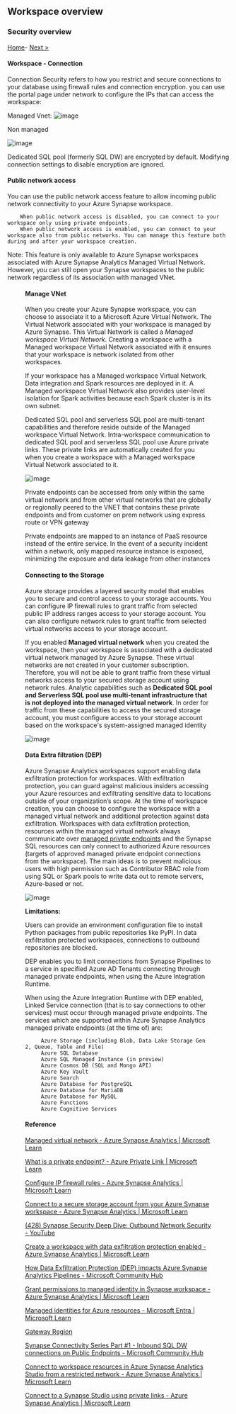 ## Workspace overview

### Security overview

[Home](https://github.com/LiliamLeme/FTALive-Sessions_Synapse_SQL/blob/main/content/data/ModernDatawarehouse-Security/Agenda.md)\- [Next >](https://github.com/LiliamLeme/FTALive-Sessions_Synapse_SQL/blob/main/content/data/ModernDatawarehouse-Security/Workspace.md)

#### Workspace - Connection

Connection Security refers to how you restrict and secure connections to your database using firewall rules and connection encryption. you can use the portal page under network to configure the IPs that can access the workspace:

Managed Vnet:
![image](https://user-images.githubusercontent.com/62876278/208086623-bb8e021f-28bb-4e49-8fee-9645dca41422.png)


Non managed 

![image](https://user-images.githubusercontent.com/62876278/212038852-c2e3cd73-4fcd-42bc-8f43-40465dae63f3.png)


Dedicated SQL pool (formerly SQL DW) are encrypted by default. Modifying connection settings to disable encryption are ignored.

#### Public network access
You can use the public network access feature to allow incoming public network connectivity to your Azure Synapse workspace.

        When public network access is disabled, you can connect to your workspace only using private endpoints.
        When public network access is enabled, you can connect to your workspace also from public networks. You can manage this feature both during and after your workspace creation.

Note:
This feature is only available to Azure Synapse workspaces associated with Azure Synapse Analytics Managed Virtual Network. However, you can still open your Synapse workspaces to the public network regardless of its association with managed VNet.<figure above>

#### Manage VNet

When you create your Azure Synapse workspace, you can choose to associate it to a Microsoft Azure Virtual Network. The Virtual Network associated with your workspace is managed by Azure Synapse. This Virtual Network is called a *Managed workspace Virtual Network*. Creating a workspace with a Managed workspace Virtual Network associated with it ensures that your workspace is network isolated from other workspaces. 

If your workspace has a Managed workspace Virtual Network, Data integration and Spark resources are deployed in it. A Managed workspace Virtual Network also provides user-level isolation for Spark activities because each Spark cluster is in its own subnet.

Dedicated SQL pool and serverless SQL pool are multi-tenant capabilities and therefore reside outside of the Managed workspace Virtual Network. Intra-workspace communication to dedicated SQL pool and serverless SQL pool use Azure private links. These private links are automatically created for you when you create a workspace with a Managed workspace Virtual Network associated to it.

![image](https://user-images.githubusercontent.com/62876278/208104439-b68008d8-3821-450a-8355-dd90d8f496d3.png)


Private endpoints can be accessed from only within the same virtual network and from other virtual networks that are globally or regionally peered to the VNET that contains these private endpoints and from customer on prem network using express route or VPN gateway

Private endpoints are mapped to an instance of PaaS resource instead of the entire service. In the event of a security incident within a network, only mapped resource instance is exposed, minimizing the exposure and data leakage from other instances


#### Connecting to the Storage


Azure storage provides a layered security model that enables you to secure and control access to your storage accounts. You can configure IP firewall rules to grant traffic from selected public IP address ranges access to your storage account. You can also configure network rules to grant traffic from selected virtual networks access to your storage account.

If you enabled **Managed virtual network** when you created the workspace, then your workspace is associated with a dedicated virtual network managed by Azure Synapse. These virtual networks are not created in your customer subscription. Therefore, you will not be able to grant traffic from these virtual networks access to your secured storage account using network rules. Analytic capabilities such as **Dedicated SQL pool and Serverless SQL pool use multi-tenant infrastructure that is not deployed into the managed virtual network**. In order for traffic from these capabilities to access the secured storage account, you must configure access to your storage account based on the workspace's system-assigned managed identity

![image](https://user-images.githubusercontent.com/62876278/208104985-41b95d44-b5ee-423c-a536-b239ed6071ba.png)

#### Data Extra filtration (DEP)

Azure Synapse Analytics workspaces support enabling data exfiltration protection for workspaces. With exfiltration protection, you can guard against malicious insiders accessing your Azure resources and exfiltrating sensitive data to locations outside of your organization’s scope. At the time of workspace creation, you can choose to configure the workspace with a managed virtual network and additional protection against data exfiltration. Workspaces with data exfiltration protection, resources within the managed virtual network always communicate over [managed private endpoints](https://learn.microsoft.com/en-us/azure/synapse-analytics/security/synapse-workspace-managed-private-endpoints) and the Synapse SQL resources can only connect to authorized Azure resources (targets of approved managed private endpoint connections from the workspace). The main ideas is to prevent malicious users with high permission such as Contributor RBAC role from using SQL or Spark pools to write data out to remote servers, Azure-based or not.

![image](https://user-images.githubusercontent.com/62876278/208105387-a1905cc2-3e75-437d-a167-ffd399f3691d.png)


**Limitations:**

Users can provide an environment configuration file to install Python packages from public repositories like PyPI. In data exfiltration protected workspaces, connections to outbound repositories are blocked. 

 DEP enables you to limit connections from Synapse Pipelines to a service in specified Azure AD Tenants connecting through managed private endpoints, when using the Azure Integration Runtime.

When using the Azure Integration Runtime with DEP enabled, Linked Service connection (that is to say connections to other services) must occur through managed private endpoints. The services which are supported within Azure Synapse Analytics managed private endpoints (at the time of) are:

         Azure Storage (including Blob, Data Lake Storage Gen 2, Queue, Table and File)
         Azure SQL Database
         Azure SQL Managed Instance (in preview)
         Azure Cosmos DB (SQL and Mongo API)
         Azure Key Vault
         Azure Search
         Azure Database for PostgreSQL
         Azure Database for MariaDB
         Azure Database for MySQL
         Azure Functions
         Azure Cognitive Services




#### Reference
[Managed virtual network - Azure Synapse Analytics | Microsoft Learn](https://learn.microsoft.com/en-us/azure/synapse-analytics/security/synapse-workspace-managed-vnet)

[What is a private endpoint? - Azure Private Link | Microsoft Learn](https://learn.microsoft.com/en-us/azure/private-link/private-endpoint-overview)

[Configure IP firewall rules - Azure Synapse Analytics | Microsoft Learn](https://learn.microsoft.com/en-us/azure/synapse-analytics/security/synapse-workspace-ip-firewall)


[Connect to a secure storage account from your Azure Synapse workspace - Azure Synapse Analytics | Microsoft Learn](https://learn.microsoft.com/en-us/azure/synapse-analytics/security/connect-to-a-secure-storage-account)

[(428) Synapse Security Deep Dive: Outbound Network Security - YouTube](https://www.youtube.com/watch?v=vwScocYyeyk)

[Create a workspace with data exfiltration protection enabled - Azure Synapse Analytics | Microsoft Learn](https://learn.microsoft.com/en-us/azure/synapse-analytics/security/how-to-create-a-workspace-with-data-exfiltration-protection)


[How Data Exfiltration Protection (DEP) impacts Azure Synapse Analytics Pipelines - Microsoft Community Hub](https://techcommunity.microsoft.com/t5/azure-synapse-analytics-blog/how-data-exfiltration-protection-dep-impacts-azure-synapse/ba-p/3676146)

[Grant permissions to managed identity in Synapse workspace - Azure Synapse Analytics | Microsoft Learn](https://learn.microsoft.com/en-us/azure/synapse-analytics/security/how-to-grant-workspace-managed-identity-permissions)

[Managed identities for Azure resources - Microsoft Entra | Microsoft Learn](https://learn.microsoft.com/en-us/azure/active-directory/managed-identities-azure-resources/overview)

[Gateway Region](https://learn.microsoft.com/en-us/azure/azure-sql/database/connectivity-architecture?view=azuresql#gateway-ip-addresses)

[Synapse Connectivity Series Part #1 - Inbound SQL DW connections on Public Endpoints - Microsoft Community Hub](https://techcommunity.microsoft.com/t5/azure-synapse-analytics-blog/synapse-connectivity-series-part-1-inbound-sql-dw-connections-on/ba-p/3589170)
        
[Connect to workspace resources in Azure Synapse Analytics Studio from a restricted network - Azure Synapse Analytics | Microsoft Learn](https://learn.microsoft.com/en-us/azure/synapse-analytics/security/how-to-connect-to-workspace-from-restricted-network)
        

[Connect to a Synapse Studio using private links - Azure Synapse Analytics | Microsoft Learn](https://learn.microsoft.com/en-us/azure/synapse-analytics/security/synapse-private-link-hubs)